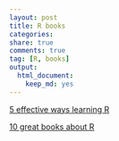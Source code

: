 ```yaml
---
layout: post
title: R books
categories: 
share: true
comments: true
tag: [R, books]
output:
  html_document:
    keep_md: yes
---
```


[5 effective ways learning R](https://www.r-bloggers.com/the-5-most-effective-ways-to-learn-r/amp/?utm_source=feedburner&utm_medium=email&utm_campaign=Feed%25253A+RBloggers+%252528R+bloggers%252529)

[10 great books about R](http://www.datasciencecentral.com/profiles/blogs/10-great-books-about-r-1)

